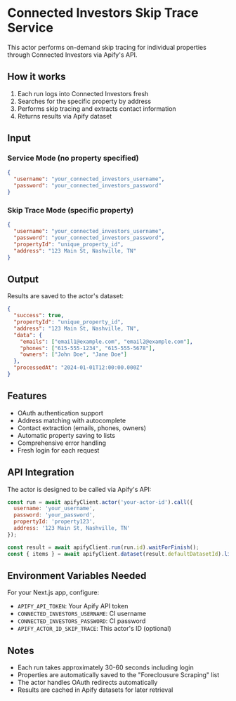 # Connected Investors Skip Trace Service

This actor performs on-demand skip tracing for individual properties through Connected Investors via Apify's API.

## How it works

1. Each run logs into Connected Investors fresh
2. Searches for the specific property by address
3. Performs skip tracing and extracts contact information
4. Returns results via Apify dataset

## Input

### Service Mode (no property specified)
```json
{
  "username": "your_connected_investors_username",
  "password": "your_connected_investors_password"
}
```

### Skip Trace Mode (specific property)
```json
{
  "username": "your_connected_investors_username", 
  "password": "your_connected_investors_password",
  "propertyId": "unique_property_id",
  "address": "123 Main St, Nashville, TN"
}
```

## Output

Results are saved to the actor's dataset:

```json
{
  "success": true,
  "propertyId": "unique_property_id",
  "address": "123 Main St, Nashville, TN",
  "data": {
    "emails": ["email1@example.com", "email2@example.com"],
    "phones": ["615-555-1234", "615-555-5678"],
    "owners": ["John Doe", "Jane Doe"]
  },
  "processedAt": "2024-01-01T12:00:00.000Z"
}
```

## Features

- OAuth authentication support
- Address matching with autocomplete
- Contact extraction (emails, phones, owners)
- Automatic property saving to lists
- Comprehensive error handling
- Fresh login for each request

## API Integration

The actor is designed to be called via Apify's API:

```javascript
const run = await apifyClient.actor('your-actor-id').call({
  username: 'your_username',
  password: 'your_password', 
  propertyId: 'property123',
  address: '123 Main St, Nashville, TN'
});

const result = await apifyClient.run(run.id).waitForFinish();
const { items } = await apifyClient.dataset(result.defaultDatasetId).listItems();
```

## Environment Variables Needed

For your Next.js app, configure:
- `APIFY_API_TOKEN`: Your Apify API token
- `CONNECTED_INVESTORS_USERNAME`: CI username
- `CONNECTED_INVESTORS_PASSWORD`: CI password
- `APIFY_ACTOR_ID_SKIP_TRACE`: This actor's ID (optional)

## Notes

- Each run takes approximately 30-60 seconds including login
- Properties are automatically saved to the "Foreclousure Scraping" list
- The actor handles OAuth redirects automatically
- Results are cached in Apify datasets for later retrieval